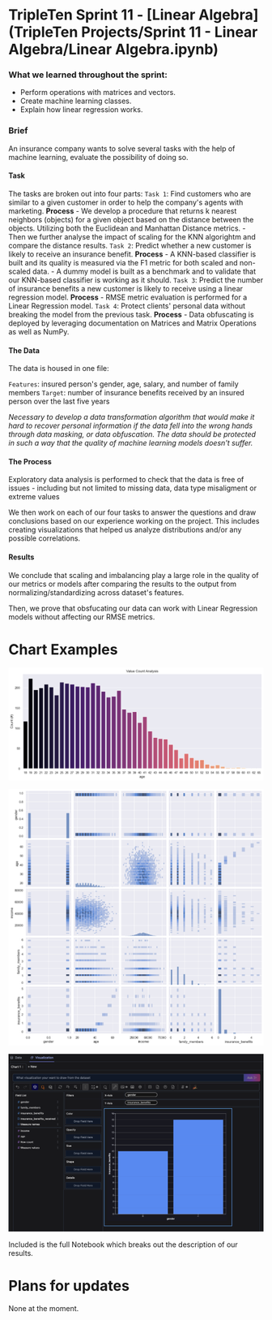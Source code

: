 # TripleTen Sprint 11 - [Linear Algebra](TripleTen Projects/Sprint 11 - Linear Algebra/Linear Algebra.ipynb)

### What we learned throughout the sprint:

- Perform operations with matrices and vectors.
- Create machine learning classes.
- Explain how linear regression works.

### Brief

An insurance company wants to solve several tasks with the help of machine learning, evaluate the possibility of doing so.

#### Task

The tasks are broken out into four parts:
`Task 1`: Find customers who are similar to a given customer in order to help the company's agents with marketing.
    **Process**
    - We develop a procedure that returns k nearest neighbors (objects) for a given object based on the distance between the objects. Utilizing both the Euclidean and Manhattan Distance metrics.
    - Then we further analyse the impact of scaling for the KNN algorightm and compare the distance results.
`Task 2`: Predict whether a new customer is likely to receive an insurance benefit.
    **Process**
    - A KNN-based classifier is built and its quality is measured via the F1 metric for both scaled and non-scaled data.
    - A dummy model is built as a benchmark and to validate that our KNN-based classifier is working as it should.
`Task 3`: Predict the number of insurance benefits a new customer is likely to receive using a linear regression model.
    **Process**
    - RMSE metric evaluation is performed for a Linear Regression model.
`Task 4`: Protect clients' personal data without breaking the model from the previous task.
    **Process**
    - Data obfuscating is deployed by leveraging documentation on Matrices and Matrix Operations as well as NumPy.

#### The Data

The data is housed in one file:

`Features`: insured person's gender, age, salary, and number of family members
`Target`: number of insurance benefits received by an insured person over the last five years

*Necessary to develop a data transformation algorithm that would make it hard to recover personal information if the data fell into the wrong hands through data masking, or data obfuscation. The data should be protected in such a way that the quality of machine learning models doesn't suffer.*

#### The Process

Exploratory data analysis is performed to check that the data is free of issues - including but not limited to missing data, data type misaligment or extreme values 

We then work on each of our four tasks to answer the questions and draw conclusions based on our experience working on the project. This includes creating visualizations that helped us analyze distributions and/or any possible correlations.

#### Results

We conclude that scaling and imbalancing play a large role in the quality of our metrics or models after comparing the results to the output from normalizing/standardizing across dataset's features.

Then, we prove that obsfucating our data can work with Linear Regression models without affecting our RMSE metrics.

# Chart Examples

![Alt text](images/output1.png)

![Alt text](images/output.png)

![Alt text](images/image.png)

Included is the full Notebook which breaks out the description of our results.

# Plans for updates

None at the moment.
